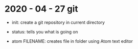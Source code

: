 # 2020 - 04 - 27 git
- init: create a git repository in current directory
- status: tells you what is going on

- atom FILENAME: creates file in folder using Atom text editor

